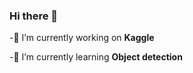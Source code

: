 ### Hi there 👋
 -🔭 I’m currently working on **Kaggle** 
 
 -🌱 I’m currently learning **Object detection**

<!--START_SECTION:waka-->
```text

```
<!--END_SECTION:waka-->

